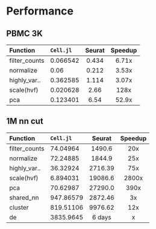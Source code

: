 # Performance

## PBMC 3K

|    Function   | `Cell.jl` | Seurat | Speedup |
|:--------------|:----------|:------:|:-------:|
| filter_counts |  0.066542 |  0.434 | 6.71x   |
| normalize     |  0.06     |  0.212 | 3.53x   |
| highly_var..  |  0.362585 |  1.114 | 3.07x   |
| scale(hvf)    |  0.020628 |  2.66  | 128x   |
| pca           |  0.123401 |  6.54  | 52.9x   |

## 1M nn cut

|    Function   | `Cell.jl` | Seurat | Speedup |
|:--------------|:----------|:-------:|:-----:|
| filter_counts |  74.04964 | 1490.6  | 20x   |
| normalize     |  72.24885 | 1844.9  | 25x   |
| highly_var..  |  36.32924 | 2716.39 | 75x   |
| scale(hvf)    |  6.894031 | 19086.6 | 2800x |
| pca           |  70.62987 | 27290.0 | 390x  |
| shared_nn     | 947.86579 | 2872.46 | 3x    |
| cluster       | 819.51106 | 9976.62 | 12x   |
| de            | 3835.9645 | 6 days  | x     |
